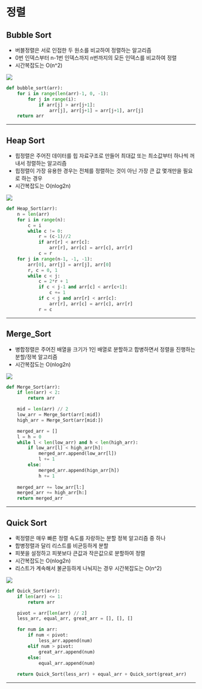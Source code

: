 # 정렬

## Bubble Sort
 - 버블정렬은 서로 인접한 두 원소를 비교하여 정렬하는 알고리즘
 - 0번 인덱스부터 n-1번 인덱스까지 n번까지의 모든 인덱스를 비교하여 정렬
 - 시간복잡도는 O(n^2)
<img src="https://img1.daumcdn.net/thumb/R1280x0/?scode=mtistory2&fname=https%3A%2F%2Fblog.kakaocdn.net%2Fdn%2FcqNUzB%2FbtqITvdyGGF%2Fwu13gRsZ8myIkDlk0WAmx0%2Fimg.png">

```python
def bubble_sort(arr):
    for i in range(len(arr)-1, 0, -1):
        for j in range(i):
            if arr[j] > arr[j+1]:
                arr[j], arr[j+1] = arr[j+1], arr[j]
    return arr
```
<hr>

## Heap Sort
 - 힙정렬은 주어진 데이터를 힙 자료구조로 만들어 최대값 또는 최소값부터 하나씩 꺼내서 정렬하는 알고리즘
 - 힙정렬이 가장 유용한 경우는 전체를 정렬하는 것이 아닌 가장 큰 값 몇개만을 필요로 하는 경우
 - 시간복잡도는 O(nlog2n)
<img src="https://img1.daumcdn.net/thumb/R1280x0/?scode=mtistory2&fname=https%3A%2F%2Fblog.kakaocdn.net%2Fdn%2FPgySh%2FbtqITur6oYn%2FhLYHRVgkKimBNG6rwd5Q6k%2Fimg.png">

```python
def Heap_Sort(arr):
    n = len(arr)
    for i in range(n):
        c = i
        while c != 0:
            r = (c-1)//2
            if arr[r] < arr[c]:
                arr[r], arr[c] = arr[c], arr[r]
            c = r
    for j in range(n-1, -1, -1):
        arr[0], arr[j] = arr[j], arr[0]
        r, c = 0, 1
        while c < j:
            c = 2*r + 1
            if c < j-1 and arr[c] < arr[c+1]:
                c += 1
            if c < j and arr[r] < arr[c]:
                arr[r], arr[c] = arr[c], arr[r]
            r = c
```
<hr>

## Merge_Sort
 - 병합정렬은 주어진 배열을 크기가 1인 배열로 분할하고 합병하면서 정렬을 진행하는 분할/정복 알고리즘
 - 시간복잡도는 O(nlog2n)
<img src="https://img1.daumcdn.net/thumb/R1280x0/?scode=mtistory2&fname=https%3A%2F%2Fblog.kakaocdn.net%2Fdn%2FMaPX2%2FbtqIWS0GAuO%2FigmIkXQjYxm5ObNcVaSp71%2Fimg.png">

```python
def Merge_Sort(arr):
    if len(arr) < 2:
        return arr

    mid = len(arr) // 2
    low_arr = Merge_Sort(arr[:mid])
    high_arr = Merge_Sort(arr[mid:])

    merged_arr = []
    l = h = 0
    while l < len(low_arr) and h < len(high_arr):
        if low_arr[l] < high_arr[h]:
            merged_arr.append(low_arr[l])
            l += 1
        else:
            merged_arr.append(hign_arr[h])
            h += 1
    
    merged_arr += low_arr[l:]
    merged_arr += high_arr[h:]
    return merged_arr
```
<hr>

## Quick Sort
 - 퀵정렬은 매우 빠른 정렬 속도를 자랑하는 분할 정복 알고리즘 중 하나
 - 합병정렬과 달리 리스트를 비균등하게 분할
 - 피봇을 설정하고 피봇보다 큰값과 작은값으로 분할하여 정렬
 - 시간복잡도는 O(nlog2n)
 - 리스트가 계속해서 불균등하게 나눠지는 경우 시간복잡도는 O(n^2)
<img src="https://img1.daumcdn.net/thumb/R1280x0/?scode=mtistory2&fname=https%3A%2F%2Fblog.kakaocdn.net%2Fdn%2FykKjA%2FbtqLhQxCApg%2FthkLcCfbJVYidkW5K9ntx0%2Fimg.jpg">

```python
def Quick_Sort(arr):
    if len(arr) <= 1:
        return arr

    pivot = arr[len(arr) // 2]
    less_arr, equal_arr, great_arr = [], [], []

    for num in arr:
        if num < pivot:
            less_arr.append(num)
        elif num > pivot:
            great_arr.append(num)
        else:
            equal_arr.append(num)
    
    return Quick_Sort(less_arr) + equal_arr + Quick_sort(great_arr)
```
<hr>


